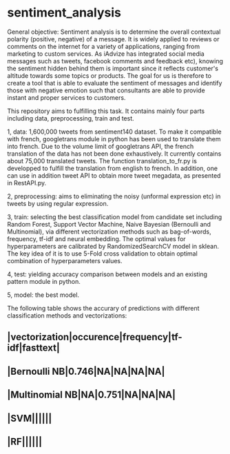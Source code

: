 # sentiment_analysis
General objective: Sentiment analysis is to determine the overall contextual polarity (positive, negative) of a message. It is widely applied to reviews or comments on the internet for a variety of applications, ranging from marketing to custom services.  As iAdvize has integrated social media messages such as tweets, facebook comments and feedback etc), knowing the sentiment hidden behind them is important since it reflects customer's altitude towards some topics or products. The goal for us is therefore to create a tool that is able to evaluate the sentiment of messages and identify those with negative emotion such that consultants are able to provide instant and proper services to customers.

This repository aims to fulfilling this task. It contains mainly four parts including data, preprocessing, train and test. 

1, data: 1,600,000 tweets from sentiment140 dataset. To make it compatible with french, googletrans module in python has been used to translate them into french. Due to the volume limit of googletrans API, the french translation of the data has not been done exhaustively. It currently contains about 75,000 translated tweets. The function translation_to_fr.py is developped to fulfill the translation from english to french. In addition, one can use in addition tweet API to obtain more tweet megadata, as presented in RestAPI.py.   

2, preprocessing: aims to eliminating the noisy (unformal expression etc) in tweets by using regular expression.

3, train: selecting the best classification model from candidate set including Random Forest, Support Vector Machine, Naive Bayesian (Bernoulli and Multinomial), via different vectorization methods such as bag-of-words, frequency, tf-idf and neural embedding. The optimal values for hyperparameters are calibrated by RandomizedSearchCV model in sklean. The key idea of it is to use 5-Fold cross validation to obtain optimal combination of hyperparameters values. 

4, test: yielding accuracy comparison between models and an existing pattern module in python.

5, model: the best model.


The following table shows the accurary of predictions with different classification methods and vectorizations:



|vectorization|occurence|frequency|tf-idf|fasttext|
---------------------------------------------------
|Bernoulli NB|0.746|NA|NA|NA|NA|
---------------------------------------------------
|Multinomial NB|NA|0.751|NA|NA|NA|
---------------------------------------------------
|SVM||||||
---------------------------------------------------
|RF||||||
---------------------------------------------------



